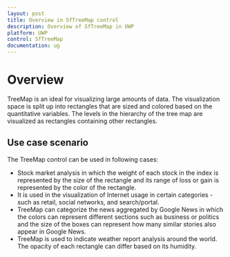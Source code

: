 ```yaml
---
layout: post
title: Overview in SfTreeMap control
description: Overview of SfTreeMap in UWP
platform: UWP
control: SfTreeMap
documentation: ug
---
```


# Overview

TreeMap is an ideal for visualizing large amounts of data. The visualization space is split up into rectangles that are sized and colored based on the quantitative variables. The levels in the hierarchy of the tree map are visualized as rectangles containing other rectangles.

## Use case scenario

The TreeMap control can be used in following cases:

* Stock market analysis in which the weight of each stock in the index is represented by the size of the rectangle and its range of loss or gain is represented by the color of the rectangle.
* It is used in the visualization of Internet usage in certain categories - such as retail, social networks, and search/portal.
* TreeMap can categorize the news aggregated by Google News in which the colors can represent different sections such as business or politics and the size of the boxes can represent how many similar stories also appear in Google News.
* TreeMap is used to indicate weather report analysis around the world. The opacity of each rectangle can differ based on its humidity.
